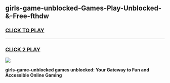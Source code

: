 
## girls-game-unblocked-Games-Play-Unblocked-&-Free-fthdw
<h3>
<a href="https://premium76.site?title=girls-game-unblocked&ref=24A">CLICK TO PLAY</a></h3>
<hr>

<h3>
<a href="https://premium76.site?title=girls-game-unblocked&ref=24A">CLICK 2 PLAY</a>
  
</h3>

<a href="https://premium76.site?title=girls-game-unblocked&ref=24A"><img src="https://clearcache.store/games.png"></a>


**girls-game-unblocked games unblocked: Your Gateway to Fun and Accessible Online Gaming**

